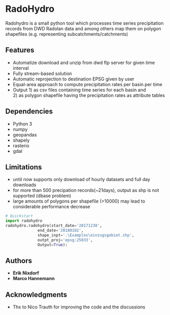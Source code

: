 # RadoHydro

Radohydro is a small python tool which processes time series precipitation records from DWD Radolan data and among others map them on polygon shapefiles (e.g. representing subcatchments/catchments)

## Features
* Automatize download and unzip from dwd ftp server for given time interval
* Fully stream-based solution
* Automatic reprojection to destination EPSG given by user
* Equal-area approach to compute precipitation rates per basin per time
* Output 1) as csv files containing time series for each basin and <br/>2) as polygon shapefile having the precipitation rates as attribute tables

## Dependencies

* Python 3
* numpy
* geopandas
* shapely
* rasterio
* gdal

## Limitations

* until now supports only download of hourly datasets and full day downloads
* for more than 500 precipation records(~21days), output as shp is not supported (dbase problem)
* large amounts of polygons per shapefile (>10000) may lead to considerable performance decrease

```python
# Quickstart
import radohydro
radohydro.radohydro(start_date='20171230',
              end_date='20180102',
              shape_inpt='.\Examples\einzugsgebiet.shp',
              outpt_proj='epsg:25833',
              Output=True):
```

## Authors

* **Erik Nixdorf**
* **Marco Hannemann**



## Acknowledgments

* Thx to Nico Trauth for improving the code and the discussions


